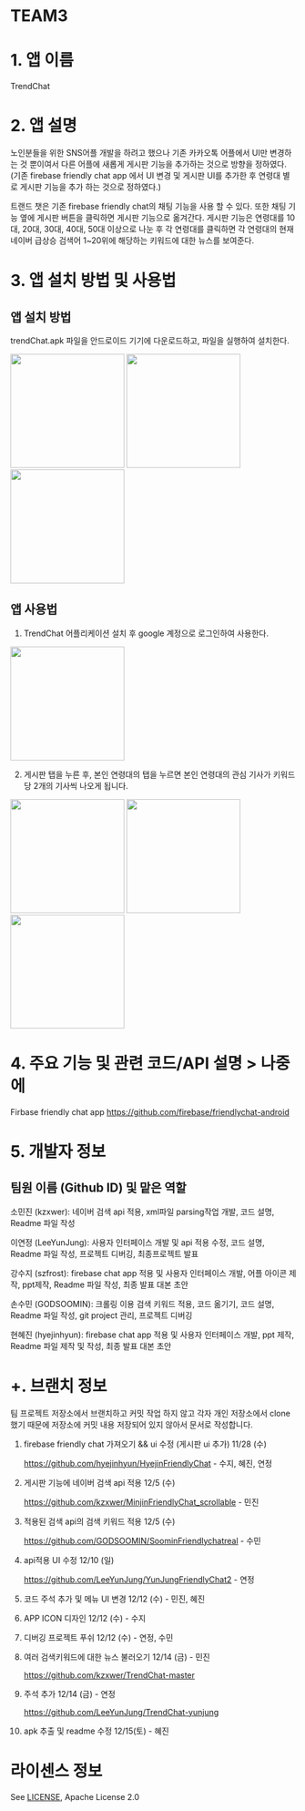 # TEAM3
# 1. 앱 이름

TrendChat

# 2. 앱 설명

노인분들을 위한 SNS어플 개발을 하려고 했으나 기존 카카오톡 어플에서 UI만 변경하는 것 뿐이여서 다른 어플에 새롭게 게시판 기능을 추가하는 것으로 방향을 정하였다. (기존 firebase friendly chat app 에서 UI 변경 및 게시판 UI를 추가한 후 연령대 별로 게시판 기능을 추가 하는 것으로 정하였다.)

트랜드 챗은 기존 firebase friendly chat의 채팅 기능을 사용 할 수 있다. 또한 채팅 기능 옆에 게시판 버튼을 클릭하면 게시판 기능으로 옮겨간다. 게시판 기능은 연령대를 10대, 20대, 30대, 40대, 50대 이상으로 나눈 후 각 연령대를 클릭하면 각 연령대의 현재 네이버 급상승 검색어 1~20위에 해당하는 키워드에 대한 뉴스를 보여준다. 

# 3. 앱 설치 방법 및 사용법

## 앱 설치 방법

trendChat.apk 파일을 안드로이드 기기에 다운로드하고, 파일을 실행하여 설치한다.
<div>
   <img width = "200" src="https://user-images.githubusercontent.com/43198806/50041112-da58f900-0092-11e9-8d7e-b244aeb46a70.png">
   <img width = "200" src="https://user-images.githubusercontent.com/43198806/50041134-328ffb00-0093-11e9-9c47-f6b3c24953ab.png">
   <img width="200" src="https://user-images.githubusercontent.com/43198806/50041136-43407100-0093-11e9-8b34-17089fe8c24c.png">
   </div>

## 앱 사용법
1. TrendChat 어플리케이션 설치 후 google 계정으로 로그인하여 사용한다.

<img width="200" src="https://user-images.githubusercontent.com/43198806/50042992-f61ec800-00af-11e9-91b6-65fc28f54049.png"></img>

2. 게시판 탭을 누른 후, 본인 연령대의 탭을 누르면 본인 연령대의 관심 기사가 키워드 당 2개의 기사씩 나오게 됩니다.
<div>
   <img width = "200" src="https://user-images.githubusercontent.com/43198806/50042998-0d5db580-00b0-11e9-8c09-38b3cc0f860a.png">
   <img width = "200" src="https://user-images.githubusercontent.com/43198806/50043001-1cdcfe80-00b0-11e9-9712-980d7e8ca136.png">
   <img width="200" src="https://user-images.githubusercontent.com/43198806/50043008-30886500-00b0-11e9-8e26-84c5f0a15931.png">
   </div>

# 4. 주요 기능 및 관련 코드/API 설명 > 나중에

Firbase friendly chat app https://github.com/firebase/friendlychat-android

# 5. 개발자 정보

## 팀원 이름 (Github ID) 및 맡은 역할

소민진 (kzxwer): 네이버 검색 api 적용, xml파일 parsing작업 개발, 코드 설명, Readme 파일 작성

이연정 (LeeYunJung): 사용자 인터페이스 개발 및 api 적용 수정, 코드 설명, Readme 파일 작성, 프로젝트 디버깅, 최종프로젝트 발표

강수지 (szfrost): firebase chat app 적용 및 사용자 인터페이스 개발, 어플 아이콘 제작, ppt제작, Readme 파일 작성, 최종 발표 대본 초안

손수민 (GODSOOMIN): 크롤링 이용 검색 키워드 적용, 코드 옮기기, 코드 설명, Readme 파일 작성, git project 관리, 프로젝트 디버깅

현혜진 (hyejinhyun): firebase chat app 적용 및 사용자 인터페이스 개발, ppt 제작, Readme 파일 제작 및 작성, 최종 발표 대본 초안

# +. 브랜치 정보
팀 프로젝트 저장소에서 브랜치하고 커밋 작업 하지 않고 각자 개인 저장소에서 clone 했기 때문에 저장소에 커밋 내용 저장되어 있지 않아서 문서로 작성합니다.

1. firebase friendly chat 가져오기 && ui 수정 (게시판 ui 추가) 11/28 (수)

   https://github.com/hyejinhyun/HyejinFriendlyChat - 수지, 혜진, 연정

2. 게시판 기능에 네이버 검색 api 적용 12/5 (수)

   https://github.com/kzxwer/MinjinFriendlyChat_scrollable - 민진

3. 적용된 검색 api의 검색 키워드 적용 12/5 (수)

   https://github.com/GODSOOMIN/SoominFriendlychatreal - 수민

4. api적용 UI 수정 12/10 (일)

   https://github.com/LeeYunJung/YunJungFriendlyChat2 - 연정 

5. 코드 주석 추가 및 메뉴 UI 변경 12/12 (수) - 민진, 혜진

6. APP ICON 디자인 12/12 (수) - 수지

7. 디버깅 프로젝트 푸쉬 12/12 (수) - 연정, 수민

8. 여러 검색키워드에 대한 뉴스 불러오기 12/14 (금) - 민진

   https://github.com/kzxwer/TrendChat-master

9. 주석 추가 12/14 (금) - 연정

   https://github.com/LeeYunJung/TrendChat-yunjung
   
10. apk 추출 및 readme 수정 12/15(토) - 혜진




# 라이센스 정보
See [LICENSE](https://github.com/GODSOOMIN/TEAM3/blob/master/LICENSE), Apache License 2.0
